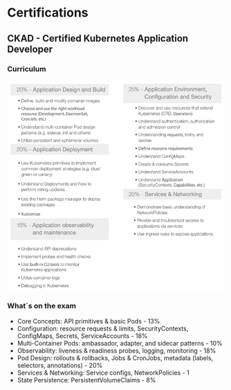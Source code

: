 # Certifications

## CKAD - Certified Kubernetes Application Developer

### Curriculum
![k8s-ckad.png](k8s-ckad.png)

### What´s on the exam
* Core Concepts: API primitives & basic Pods - 13%
* Configuration: resource requests & limits, SecurityContexts, ConfigMaps, Secrets, ServiceAccounts - 18%
* Multi-Container Pods: ambassador, adapter, and sidecar patterns - 10%
* Observability: liveness & readiness probes, logging, monitoring - 18%
* Pod Design: rollouts & rollbacks, Jobs & CronJobs, metadata (labels, selectors, annotations) - 20%
* Services & Networking: Service configs, NetworkPolicies - 1
* State Persistence: PersistentVolumeClaims - 8%
